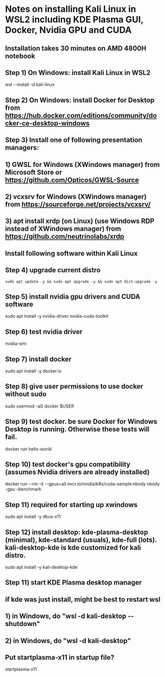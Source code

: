 # Notes on installing Kali Linux in WSL2 including KDE Plasma GUI, Docker, Nvidia GPU and CUDA

## Installation takes 30 minutes on AMD 4800H notebook

## Step 1) On Windows: install Kali Linux in WSL2

wsl --install -d kali-linux

## Step 2) On Windows: install Docker for Desktop from https://hub.docker.com/editions/community/docker-ce-desktop-windows

## Step 3) Install one of following presentation managers:
## 1) GWSL for Windows (XWindows manager) from Microsoft Store or https://github.com/Opticos/GWSL-Source
## 2) vcxsrv for Windows (XWindows manager) from https://sourceforge.net/projects/vcxsrv/
## 3) apt install xrdp (on Linux) (use Windows RDP instead of XWindows manager) from https://github.com/neutrinolabs/xrdp

## Install following software within Kali Linux

## Step 4) upgrade current distro
`sudo apt update -y && sudo apt upgrade -y && sudo apt dist-upgrade -y`

## Step 5) install nvidia gpu drivers and CUDA software
sudo apt install -y nvidia-driver nvidia-cuda-toolkit

## Step 6) test nvidia driver
nvidia-smi

## Step 7) install docker
sudo apt install -y docker.io

## Step 8) give user permissions to use docker without sudo
sudo usermod -aG docker $USER

## Step 9) test docker. be sure Docker for Windows Desktop is running. Otherwise these tests will fail.
docker run hello-world

## Step 10) test docker's gpu compatibility (assumes Nvidia drivers are already installed)
docker run --rm -it --gpus=all nvcr.io/nvidia/k8s/cuda-sample:nbody nbody -gpu -benchmark

## Step 11) required for starting up xwindows
sudo apt install -y dbus-x11

## Step 12) install desktop: kde-plasma-desktop (minimal), kde-standard (usuals), kde-full (lots). kali-desktop-kde is kde customized for kali distro.
sudo apt install -y kali-desktop-kde

## Step 11) start KDE Plasma desktop manager
## if kde was just install, might be best to restart wsl
## 1) in Windows, do "wsl -d kali-desktop --shutdown"
## 2) in Windows, do "wsl -d kali-desktop"
## Put startplasma-x11 in startup file?
startplasma-x11

